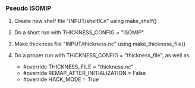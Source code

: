 ### Pseudo ISOMIP

1. Create new shelf file "INPUT/shelfX.n" using make_shelf()

2. Do a short run with THICKNESS_CONFIG = "ISOMIP"

3. Make thickness file "INPUT/thickness.nc" using make_thickness_file()

4. Do a proper run with THICKNESS_CONFIG = "thickness_file", as well as
   + #override THICKNESS_FILE = "thickness.nc"
   + #override REMAP_AFTER_INITIALIZATION = False
   + #override HACK_MODE = True
